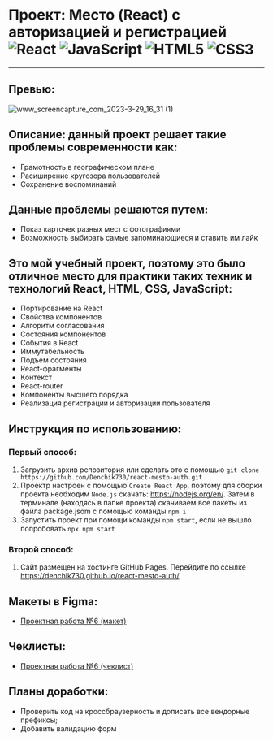 # Проект: Место (React) с авторизацией и регистрацией ![React](https://img.shields.io/badge/react-%2320232a.svg?style=for-the-badge&logo=react&logoColor=%2361DAFB) ![JavaScript](https://img.shields.io/badge/javascript-%23323330.svg?style=for-the-badge&logo=javascript&logoColor=%23F7DF1E) ![HTML5](https://img.shields.io/badge/html5-%23E34F26.svg?style=for-the-badge&logo=html5&logoColor=white) ![CSS3](https://img.shields.io/badge/css3-%231572B6.svg?style=for-the-badge&logo=css3&logoColor=white)

---

## Превью:

![www_screencapture_com_2023-3-29_16_31 (1)](https://user-images.githubusercontent.com/102176847/228556365-c40d8c55-6ae0-4016-aec9-a72551192f2a.gif)

## Описание: данный проект решает такие проблемы современности как:

- Грамотность в географическом плане
- Расиширение кругозора пользователей
- Сохранение воспоминаний

## Данные проблемы решаются путем:

- Показ карточек разных мест с фотографиями
- Возможность выбирать самые запоминающиеся и ставить им лайк

## Это мой учебный проект, поэтому это было отличное место для практики таких техник и технологий React, HTML, CSS, JavaScript:

- Портирование на React
- Cвойства компонентов
- Алгоритм согласования
- Состояния компонентов
- События в React
- Иммутабельность
- Подъем состояния
- React-фрагменты
- Контекст
- React-router
- Компоненты высшего порядка
- Реализация регистрации и авторизации пользователя

## Инструкция по использованию:

### Первый способ:

1. Загрузить архив репозитория или сделать это с помощью `git clone https://github.com/Denchik730/react-mesto-auth.git`
2. Проектр настроен с помощью `Create React App`, поэтому для сборки проекта необходим `Node.js` скачать: https://nodejs.org/en/. Затем в терминале (находясь в папке проекта) скачиваем все пакеты из файла package.jsom с помощью команды `npm i`
3. Запустить проект при помощи команды `npm start`, если не вышло попробовать `npx npm start`

### Второй способ:

1. Сайт размещен на хостинге GitHub Pages. Перейдите по ссылке https://denchik730.github.io/react-mesto-auth/

## Макеты в Figma:
* [Проектная работа №6 (макет)](https://www.figma.com/file/kRVLKwYG3d1HGLvh7JFWRT/JavaScript.-Sprint-6?node-id=0-1&t=wZtkaf5E5Sy9QJX9-0) 

## Чеклисты:
* [Проектная работа №6 (чеклист)](https://code.s3.yandex.net/web-developer/checklists-pdf/new-program/checklist-6.pdf) 

## Планы доработки:

- Проверить код на кроссбраузерность и дописать все вендорные префиксы;
- Добавить валидацию форм
